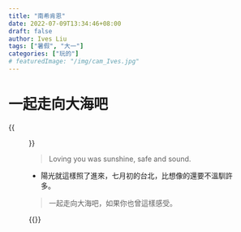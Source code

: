 ```yaml
---
title: "南希肯恩"
date: 2022-07-09T13:34:46+08:00
draft: false
author: Ives Liu
tags: ["暑假", "大一"]
categories: ["玩的"]
# featuredImage: "/img/cam_Ives.jpg"
---
```


<!--more-->
# 一起走向大海吧

{{<figure src="/static/img/cam_Ives.jpg" width="300">}}
<!-- <img src="/img/cam_Ives.jpg" alt="demo" class="img-responsive"> -->


<!--more-->
> Loving you was sunshine, safe and sound.

- 陽光就這樣照了進來，七月初的台北，比想像的還要不溫馴許多。
> 一起走向大海吧，如果你也曾這樣感受。

{{<youtube exVEN7hlqBg>}}

